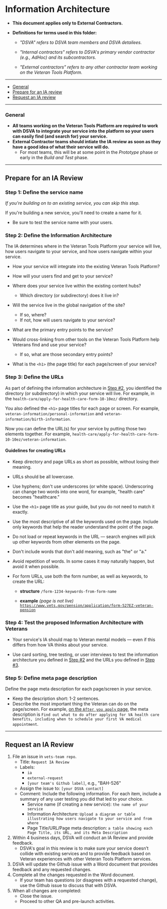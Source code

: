 # Information Architecture

* **This document applies only to External Contractors.**

* **Definitions for terms used in this folder:**

  * *"DSVA" refers to DSVA team members and DSVA detailees.*

  * *"Internal contractors" refers to DSVA's primary vendor contractor (e.g., AdHoc) and its subcontractors.*

  * *"External contractors" refers to any other contractor team working on the Veteran Tools Platform.*

<hr>

* [General](#general)
* [Prepare for an IA review](#prepare-for-an-ia-review)
* [Request an IA review](#request-an-ia-review)

<hr>

### General

* **All teams working on the Veteran Tools Platform are required to work with DSVA to integrate your service into the platform so your users can easily find (and search for) your service.**
* **External Contractor teams should intiate the IA review as soon as they have a good idea of what their service will do.** 
  * For most teams, this will be at some point in the *Prototype* phase or early in the *Build and Test* phase. 

<hr>

## Prepare for an IA Review

### Step 1: Define the service name

*If you're building on to an existing service, you can skip this step.*

If you're building a new service, you'll need to create a name for it.

* Be sure to test the service name with your users.


### Step 2: Define the Information Architecture

The IA determines where in the Veteran Tools Platform your service will live, how users navigate to your service, and how users navigate within your service. 

* How your service will integrate into the existing Veteran Tools Platform?

* How will your users find and get to your service?

* Where does your service live within the existing content hubs?
  * Which directory (or subdirectory) does it live in?

* Will the service live in the global navigation of the site? 
  * If so, where?
  * If not, how will users navigate to your service?

* What are the primary entry points to the service?

* Would cross-linking from other tools on the Veteran Tools Platform help Veterans find and use your service?
  * If so, what are those secondary entry points?

* What is the ```<h1>``` (the page title) for each page/screen of your service?


### Step 3: Define the URLs

As part of defining the information architecture in [Step #2](#step-2-define-the-information-architecture), you identified the directory (or subdirectory) in which your service will live. For example, in the ```health-care/apply-for-health-care-form-10-10ez/``` directory.

You also defined the ```<h1>``` page titles for each page or screen. For example, ```veteran-information/personal-information``` and ```veteran-information/birth-information```.

Now you can define the URL(s) for your service by putting those two elements together. For example, ```health-care/apply-for-health-care-form-10-10ez/veteran-information```.


#### Guidelines for creating URLs

* Keep directory and page URLs as short as possible, without losing their meaning.

* URLs should be all lowercase.

* Use hyphens; don't use underscores (or white space). Underscoring can change two words into one word, for example, "health care" becomes "healthcare."

* Use the ```<h1>``` page title as your guide, but you do not need to match it exactly.

* Use the most descriptive of all the keywords used on the page. Include only keywords that help the reader understand the point of the page.

* Do not load or repeat keywords in the URL &mdash; search engines will pick up other keywords from other elements on the page.

* Don't include words that don't add meaning, such as "the" or "a."

* Avoid repetition of words. In some cases it may naturally happen, but avoid it when possible.

* For form URLs, use both the form number, as well as keywords, to create the URL:

  * **structure**
    <code>/form-1234-keywords-from-form-name</code>

  * **example** *(page is not live)*
    <code>https://www.vets.gov/pension/application/form-527EZ-veteran-pension</code>  


### Step 4: Test the proposed Information Architecture with Veterans

* Your service's IA should map to Veteran mental models &mdash; even if this differs from how VA thinks about your service.

* Use card sorting, tree testing, or user interviews to test the information architecture you defined in [Step #2](#step-2-define-the-information-architecture) and  the URLs you defined in [Step #3](#step-3-define-the-urls).


### Step 5: Define meta page description

Define the page meta description for each page/screen in your service.

* Keep the description short: 1-2 sentences.
* Describe the most important thing the Veteran can do on the page/screen. For example, <a href="https://www.vets.gov/health-care/after-you-apply/" target="_blank">on the ```After you apply``` page</a>, the meta description is ```Find out what to do after applying for VA health care benefits, including when to schedule your first VA medical appointment```.


<hr>

## Request an IA Review

1. File an issue in ```vets-team repo```.
    * Title: ```Request IA Review```
    * Labels: 
      * ```ia```
      * ```external-request```
      * ```[your team's Github label]```, e.g., "BAH-526"
    * Assign the issue to: ```[your DSVA contact]```
    * Comment: Include the following information. For each item, include a summary of any user testing you did that led to your choice.
      * Service name (if creating a new service): ```the name of your service```
      * Information Architecture: ```Upload a diagram or table illustrating how users navigate to your service and from where```
      * Page Title/URL/Page meta description: ```a table showing each Page Title, its URL, and its Meta Description```
1. Within 4 business days, DSVA will conduct an IA Review and provide feedback.
    * DSVA's goal in this review is to make sure your service doesn’t collide with existing services and to provide feedback based on Veteran experiences with other Veteran Tools Platform services.
1. DSVA will update the Github issue with a Word document that provides feedback and any requested changes.
1. Complete all the changes requested in the Word document.
    * If your team has questions (or disagrees with a requested change), use the Github issue to discuss that with DSVA.
1. When all changes are completed:
    * Close the issue.
    * Proceed to other QA and pre-launch activities.
